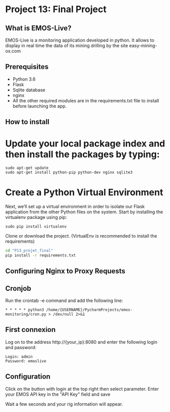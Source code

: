 # Project 13: Final Project

## What is EMOS-Live?
EMOS-Live is a monitoring application developed in python.
It allows to display in real time the data of its mining drilling by the site easy-mining-os.com

## Prerequisites

- Python 3.6
- Flask
- Sqlite database
- nginx
- All the other required modules are in the requirements.txt file to install before launching the app.


## How to install

# Update your local package index and then install the packages by typing:
```
sudo apt-get update
sudo apt-get install python-pip python-dev nginx sqlite3
```

# Create a Python Virtual Environment

Next, we’ll set up a virtual environment in order to isolate our Flask application from the other Python files on the system.
Start by installing the virtualenv package using pip:
```
sudo pip install virtualenv
```

Clone or download the project.
(VirtualEnv is recommended to install the requirements)
```bash
cd "P13_projet_final"
pip install -r requirements.txt
```

## Configuring Nginx to Proxy Requests

## Cronjob
Run the crontab -e command and add the following line:
```
* * * * * python3 /home/{USERNAME}/PycharmProjects/emos-monitoring/cron.py > /dev/null 2>&1
```

## First connexion
Log on to the address http://{your_ip}:8080 and enter the following login and password:
```
Login: admin
Password: emoslive
```

## Configuration
Click on the button with login at the top right then select parameter.
Enter your EMOS API key in the "API Key" field and save

Wait a few seconds and your rig information will appear.
